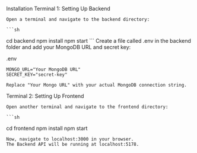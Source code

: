 Installation
Terminal 1: Setting Up Backend

    Open a terminal and navigate to the backend directory:

    ```sh
cd backend
npm install
npm start
    ```
Create a file called .env in the backend folder and add your MongoDB URL and secret key:

.env

    MONGO_URL="Your MongoDB URL"
    SECRET_KEY="secret-key"

    Replace "Your Mongo URL" with your actual MongoDB connection string.

Terminal 2: Setting Up Frontend

    Open another terminal and navigate to the frontend directory:

    ```sh
cd frontend
npm install
npm start
   ```
Now, navigate to localhost:3000 in your browser.
The Backend API will be running at localhost:5178.